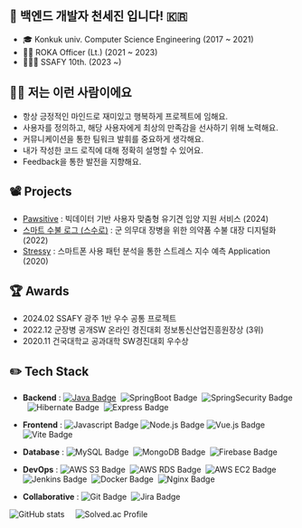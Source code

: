 ## 🌱 백엔드 개발자 천세진 입니다! 🇰🇷
- 🎓 Konkuk univ. Computer Science Engineering (2017 ~ 2021)
- 💂‍♂️ ROKA Officer (Lt.) (2021 ~ 2023)
- 🧑🏻‍💻 SSAFY 10th. (2023 ~)

## 🙌🏻 저는 이런 사람이에요
- 항상 긍정적인 마인드로 재미있고 행복하게 프로젝트에 임해요.
- 사용자를 정의하고, 해당 사용자에게 최상의 만족감을 선사하기 위해 노력해요.
- 커뮤니케이션을 통한 팀워크 발휘를 중요하게 생각해요.
- 내가 작성한 코드 로직에 대해 정확히 설명할 수 있어요.
- Feedback을 통한 발전을 지향해요.

## 📽️ Projects
- [Pawsitive](https://github.com/dog1people/pawsitive) : 빅데이터 기반 사용자 맞춤형 유기견 입양 지원 서비스 (2024)
- [스마트 수불 로그 (스수로)](https://github.com/osamhack2022-v2/APP_Seusuro_AutoMedic) : 군 의무대 장병을 위한 의약품 수불 대장 디지털화 (2022)
- [Stressy](https://github.com/GraduationProjectGang/Stressy_Final) : 스마트폰 사용 패턴 분석을 통한 스트레스 지수 예측 Application (2020)

## 🏆 Awards
- 2024.02 SSAFY 광주 1반 우수 공통 프로젝트
- 2022.12 군장병 공개SW 온라인 경진대회 정보통신산업진흥원장상 (3위)
- 2020.11 건국대학교 공과대학 SW경진대회 우수상

## ✏️ **Tech Stack** 

- **Backend** : 
[![Java Badge](https://img.shields.io/badge/Java-007396?style=flat&logo=java&logoColor=white)](https://github.com/sejinnnnnn/Algo)&nbsp;
![SpringBoot Badge](https://img.shields.io/badge/Spring%20Boot-6DB33F?style=flat&logo=springboot&logoColor=white)&nbsp;
![SpringSecurity Badge](https://img.shields.io/badge/Spring%20Security-6DB33F?style=flat&logo=springsecurity&logoColor=white)&nbsp;
![Hibernate Badge](https://img.shields.io/badge/Hibernate-59666C?style=flat&logo=hibernate)&nbsp;
![Express Badge](https://img.shields.io/badge/Express.js-000000?style=flat&logo=express)

- **Frontend** : 
![Javascript Badge](https://img.shields.io/badge/Javascript-F7DF1E?style=flat&logo=javascript&logoColor=white)
![Node.js Badge](https://img.shields.io/badge/Node.js-339933?style=flat&logo=node.js&logoColor=white)
![Vue.js Badge](https://img.shields.io/badge/Vue.js-4FC08D?style=flat&logo=vue.js&logoColor=white)
![Vite Badge](https://img.shields.io/badge/Vite-646CFF?style=flat&logo=vite&logoColor=white)

- **Database** : 
![MySQL Badge](https://img.shields.io/badge/MySQL-4479A1?style=flat&logo=MySQL&logoColor=white)&nbsp;
![MongoDB Badge](https://img.shields.io/badge/MongoDB-47A248?style=flat&logo=mongodb&logoColor=white)&nbsp;
![Firebase Badge](https://img.shields.io/badge/Firebase-FFCA28?style=flat&logo=firebase&logoColor=white)

- **DevOps** : 
![AWS S3 Badge](https://img.shields.io/badge/AWS%20S3-569A31?style=flat&logo=amazons3&logoColor=white)&nbsp; 
![AWS RDS Badge](https://img.shields.io/badge/Amazon%20RDS-527FFF?style=flat&logo=amazonrds&logoColor=white)&nbsp; 
![AWS EC2 Badge](https://img.shields.io/badge/AWS%20EC2-FF9900?style=flat&logo=amazonec2&logoColor=white)&nbsp; 
![Jenkins Badge](https://img.shields.io/badge/Jenkins-D24939?style=flat&logo=jenkins&logoColor=white)&nbsp;
![Docker Badge](https://img.shields.io/badge/Docker-2496ED?style=flat&logo=Docker&logoColor=white)&nbsp; 
![Nginx Badge](https://img.shields.io/badge/NGINX-009639?style=flat&logo=NGINX&logoColor=white)&nbsp; 

- **Collaborative** : 
![Git Badge](https://img.shields.io/badge/Git-F05032?style=flat&logo=git&logoColor=white)&nbsp; 
![Jira Badge](https://img.shields.io/badge/Jira-0052CC?style=flat&logo=jira&logoColor=white)&nbsp; 


![GitHub stats](https://github-readme-stats.vercel.app/api?username=sejinnnnnn&show_icons=true) &nbsp;&nbsp;&nbsp; ![Solved.ac Profile](http://mazassumnida.wtf/api/generate_badge?boj=sejinnnnnn)    
